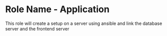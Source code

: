 Role Name - Application
=========

This role will create a setup on a server using ansible and link the database server and the frontend server